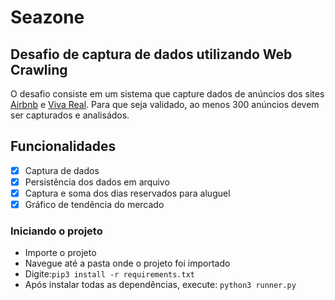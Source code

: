 # Seazone

## Desafio de captura de dados utilizando Web Crawling
O desafio consiste em um sistema que capture dados de anúncios dos sites [Airbnb](https://airbnb.com.br) e [Viva Real](https://vivareal.com.br).
Para que seja validado, ao menos 300 anúncios devem ser capturados e analisádos.

## Funcionalidades
- [x] Captura de dados
- [x] Persistência dos dados em arquivo
- [x] Captura e soma dos dias reservados para aluguel
- [x] Gráfico de tendência do mercado

### Iniciando o projeto
* Importe o projeto
* Navegue até a pasta onde o projeto foi importado
* Digite:```pip3 install -r requirements.txt```
* Após instalar todas as dependências, execute:
```python3 runner.py```
